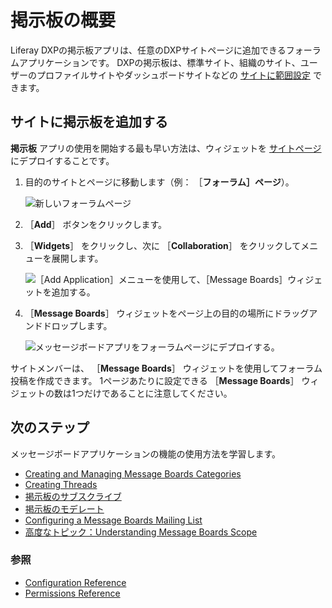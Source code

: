 # 掲示板の概要

Liferay DXPの掲示板アプリは、任意のDXPサイトページに追加できるフォーラムアプリケーションです。 DXPの掲示板は、標準サイト、組織のサイト、ユーザーのプロファイルサイトやダッシュボードサイトなどの [サイトに範囲設定](https://help.liferay.com/hc/articles/360028819992-Widget-Scope) できます。

<a name="サイトに掲示板を追加する" />

## サイトに掲示板を追加する

**掲示板** アプリの使用を開始する最も早い方法は、ウィジェットを [サイトページ](https://help.liferay.com/hc/articles/360029132211-Creating-Pages) にデプロイすることです。

1. 目的のサイトとページに移動します（例： ［**フォーラム］ページ**）。

    ![新しいフォーラムページ](./getting-started-with-message-boards/images/03.png)

1. ［**Add**］ ボタンをクリックします。
1. ［**Widgets**］ をクリックし、次に ［**Collaboration**］ をクリックしてメニューを展開します。

    ![［Add Application］メニューを使用して、［Message Boards］ウィジェットを追加する。](./getting-started-with-message-boards/images/06.png)

1. ［**Message Boards**］ ウィジェットをページ上の目的の場所にドラッグアンドドロップします。

    ![メッセージボードアプリをフォーラムページにデプロイする。](./getting-started-with-message-boards/images/04.png)

サイトメンバーは、 ［**Message Boards**］ ウィジェットを使用してフォーラム投稿を作成できます。 1ページあたりに設定できる ［**Message Boards**］ ウィジェットの数は1つだけであることに注意してください。

<a name="次のステップ" />

## 次のステップ

メッセージボードアプリケーションの機能の使用方法を学習します。

* [Creating and Managing Message Boards Categories](./creating-message-boards-categories.md)
* [Creating Threads](./creating-message-boards-threads.md)
* [掲示板のサブスクライブ](./subscribing-to-a-message-board.md)
* [掲示板のモデレート](./moderating-message-boards.md)
* [Configuring a Message Boards Mailing List](./configuring-a-message-boards-category-mailing-list.md)
* [高度なトピック：Understanding Message Boards Scope](./scoping-your-message-boards.md)

### 参照

* [Configuration Reference](./message-boards-configuration-reference.md)
* [Permissions Reference](./message-boards-permissions-reference.md)
